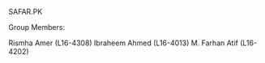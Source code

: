 SAFAR.PK

Group Members:

Rismha Amer (L16-4308)
Ibraheem Ahmed (L16-4013)
M. Farhan Atif (L16-4202)



